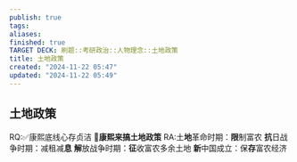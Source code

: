 ```yaml
---
publish: true
tags: 
aliases: 
finished: true
TARGET DECK: 刷题::考研政治::人物理念::土地政策
title: 土地政策
created: "2024-11-22 05:47"
updated: "2024-11-22 05:49"
---
```

## 土地政策
RQ:✅康熙底线心存贞洁
👨**康熙来搞土地政策**
RA:土**地**革命时期：**限**制富农
**抗**日战争时期：减租减**息**
**解**放战争时期：**征**收富农多余土地
**新**中国成立：保**存**富农经济
